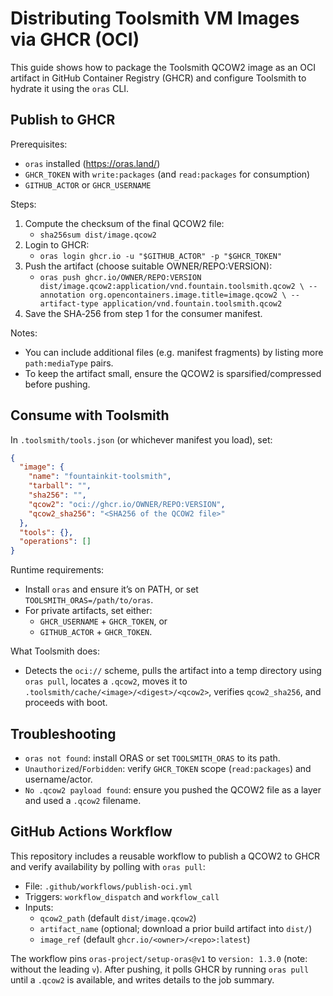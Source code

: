 # Distributing Toolsmith VM Images via GHCR (OCI)

This guide shows how to package the Toolsmith QCOW2 image as an OCI artifact in GitHub Container Registry (GHCR) and configure Toolsmith to hydrate it using the `oras` CLI.

## Publish to GHCR

Prerequisites:
- `oras` installed (https://oras.land/)
- `GHCR_TOKEN` with `write:packages` (and `read:packages` for consumption)
- `GITHUB_ACTOR` or `GHCR_USERNAME`

Steps:
1. Compute the checksum of the final QCOW2 file:
   - `sha256sum dist/image.qcow2`
2. Login to GHCR:
   - `oras login ghcr.io -u "$GITHUB_ACTOR" -p "$GHCR_TOKEN"`
3. Push the artifact (choose suitable OWNER/REPO:VERSION):
   - `oras push ghcr.io/OWNER/REPO:VERSION dist/image.qcow2:application/vnd.fountain.toolsmith.qcow2 \
       --annotation org.opencontainers.image.title=image.qcow2 \
       --artifact-type application/vnd.fountain.toolsmith.qcow2`
4. Save the SHA‑256 from step 1 for the consumer manifest.

Notes:
- You can include additional files (e.g. manifest fragments) by listing more `path:mediaType` pairs.
- To keep the artifact small, ensure the QCOW2 is sparsified/compressed before pushing.

## Consume with Toolsmith

In `.toolsmith/tools.json` (or whichever manifest you load), set:

```json
{
  "image": {
    "name": "fountainkit-toolsmith",
    "tarball": "",                 
    "sha256": "",                  
    "qcow2": "oci://ghcr.io/OWNER/REPO:VERSION",
    "qcow2_sha256": "<SHA256 of the QCOW2 file>"
  },
  "tools": {},
  "operations": []
}
```

Runtime requirements:
- Install `oras` and ensure it’s on PATH, or set `TOOLSMITH_ORAS=/path/to/oras`.
- For private artifacts, set either:
  - `GHCR_USERNAME` + `GHCR_TOKEN`, or
  - `GITHUB_ACTOR` + `GHCR_TOKEN`.

What Toolsmith does:
- Detects the `oci://` scheme, pulls the artifact into a temp directory using `oras pull`, locates a `.qcow2`, moves it to `.toolsmith/cache/<image>/<digest>/<qcow2>`, verifies `qcow2_sha256`, and proceeds with boot.

## Troubleshooting
- `oras not found`: install ORAS or set `TOOLSMITH_ORAS` to its path.
- `Unauthorized`/`Forbidden`: verify `GHCR_TOKEN` scope (`read:packages`) and username/actor.
- `No .qcow2 payload found`: ensure you pushed the QCOW2 file as a layer and used a `.qcow2` filename.

## GitHub Actions Workflow

This repository includes a reusable workflow to publish a QCOW2 to GHCR and verify availability by polling with `oras pull`:

- File: `.github/workflows/publish-oci.yml`
- Triggers: `workflow_dispatch` and `workflow_call`
- Inputs:
  - `qcow2_path` (default `dist/image.qcow2`)
  - `artifact_name` (optional; download a prior build artifact into `dist/`)
  - `image_ref` (default `ghcr.io/<owner>/<repo>:latest`)

The workflow pins `oras-project/setup-oras@v1` to `version: 1.3.0` (note: without the leading `v`). After pushing, it polls GHCR by running `oras pull` until a `.qcow2` is available, and writes details to the job summary.
